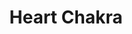 ---
layout: post
title: 'Heart Chakra'
image: /assets/images/Heart_yantra.png
tags:
  - heart
  - chakra
---